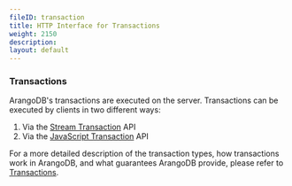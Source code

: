 ```yaml
---
fileID: transaction
title: HTTP Interface for Transactions
weight: 2150
description: 
layout: default
---
```

### Transactions

ArangoDB's transactions are executed on the server. Transactions can be 
executed by clients in two different ways:

1. Via the [Stream Transaction](transaction-stream-transaction) API
2. Via the [JavaScript Transaction](transaction-js-transaction) API

For a more detailed description of the transaction types, how transactions work
in ArangoDB, and what guarantees ArangoDB provide, please refer to
[Transactions](../../transactions/). 
